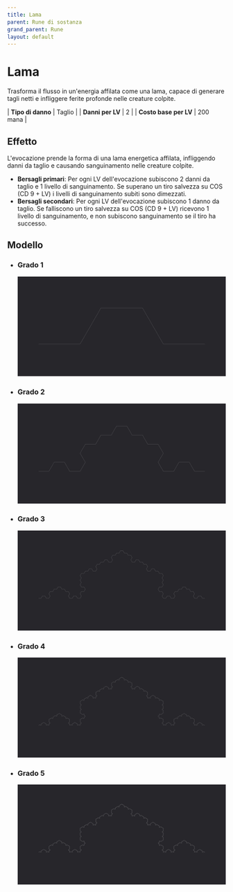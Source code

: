 ```yaml
---
title: Lama
parent: Rune di sostanza
grand_parent: Rune
layout: default
---
```


# **Lama**

Trasforma il flusso in un'energia affilata come una lama, capace di generare tagli netti e infliggere ferite profonde nelle creature colpite.

| **Tipo di danno**      | Taglio                                    |
| **Danni per LV**       | 2                                         |
| **Costo base per LV**  | 200 mana                                  |

## Effetto
L'evocazione prende la forma di una lama energetica affilata, infliggendo danni da taglio e causando sanguinamento nelle creature colpite.  
- **Bersagli primari**: Per ogni LV dell'evocazione subiscono 2 danni da taglio e 1 livello di sanguinamento. Se superano un tiro salvezza su COS (CD 9 + LV) i livelli di sanguinamento subiti sono dimezzati.
- **Bersagli secondari**: Per ogni LV dell'evocazione subiscono 1 danno da taglio. Se falliscono un tiro salvezza su COS (CD 9 + LV) ricevono 1 livello di sanguinamento, e non subiscono sanguinamento se il tiro ha successo.

## Modello
- ### Grado 1<br>
  ![Grado 1](1.png "Grado 1")
- ### Grado 2<br>
  ![Grado 2](2.png "Grado 2")
- ### Grado 3<br>
  ![Grado 3](3.png "Grado 3")
- ### Grado 4<br>
  ![Grado 4](4.png "Grado 4")
- ### Grado 5<br>
  ![Grado 5](5.png "Grado 5")
